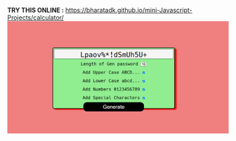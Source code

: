 **TRY THIS ONLINE :** https://bharatadk.github.io/mini-Javascript-Projects/calculator/
\
<img src="https://github.com/bharatadk/mini-Javascript-Projects/blob/main/random_password_generator/Screenshot.png">
